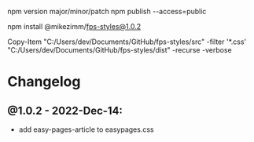 npm version major/minor/patch
npm publish --access=public

npm install @mikezimm/fps-styles@1.0.2

Copy-Item "C:/Users/dev/Documents/GitHub/fps-styles/src"  -filter '*.css' "C:/Users/dev/Documents/GitHub/fps-styles/dist" -recurse -verbose

# Changelog

## @1.0.2 - 2022-Dec-14:
- add easy-pages-article to easypages.css